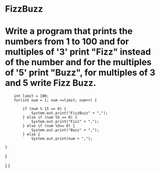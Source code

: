 # FizzBuzz
# Write a program that prints the numbers from 1 to 100 and for multiples of '3' print "Fizz" instead of the number and for the multiples of '5' print "Buzz", for multiples of 3 and 5 write Fizz Buzz.

		int limit = 100;
		for(int num = 1; num <=limit; num++) {
			
			if (num % 15 == 0) {
				System.out.print("FizzBuzz" + ",");
			} else if (num %5 == 0) {
				System.out.print("Fizz" + ",");
			} else if (num %3== 0) {
				System.out.print("Buzz" + ",");
			} else {
				System.out.print(num + ",");

	}
}

}
}
